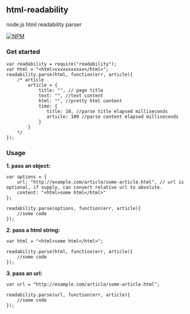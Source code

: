 ## html-readability

node.js html readability parser

[![NPM](https://nodei.co/npm/html-readability.png?downloads=true&downloadRank=true&stars=true)](https://nodei.co/npm/html-readability/)

### Get started

    var readability = require("readability");
    var html = "<html>xxxxxxxxxxx</html>";
    readability.parse(html, function(err, article){
        /* article
            article = {
                title: "", // page title 
                text: "", //text content
                html: "", //pretty html content
                time: {
                   title: 10, //parse title elapsed milliseconds
                   article: 100 //parse content elapsed milliseconds
                }
            }
        */
    });

### Usage

**1. pass an object:**

    var options = {
        url: "http://example.com/article/some-article.html", // url is optional, if supply, can convert relative url to absolute.
        content: "<html>some html</html>"
    };

    readability.parse(options, function(err, article){
        //some code
    });

**2. pass a html string:**

    var html = "<html>some html</html>";

    readability.parse(html, function(err, article){
        //some code
    });

**3. pass an url:**

    var url = "http://example.com/article/some-article.html";

    readability.parse(url, function(err, article){
        //some code
    });
